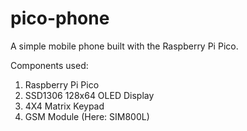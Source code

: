 # pico-phone
A simple mobile phone built with the Raspberry Pi Pico.

Components used:
1. Raspberry Pi Pico
2. SSD1306 128x64 OLED Display
3. 4X4 Matrix Keypad
4. GSM Module (Here: SIM800L)
